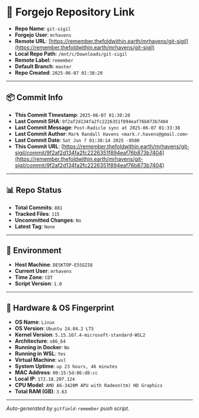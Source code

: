 # 🔗 Forgejo Repository Link

- **Repo Name**: `git-sigil`
- **Forgejo User**: `mrhavens`
- **Remote URL**: [https://remember.thefoldwithin.earth/mrhavens/git-sigil](https://remember.thefoldwithin.earth/mrhavens/git-sigil)
- **Local Repo Path**: `/mnt/c/Downloads/git-sigil`
- **Remote Label**: `remember`
- **Default Branch**: `master`
- **Repo Created**: `2025-06-07 01:38:20`

---

## 📦 Commit Info

- **This Commit Timestamp**: `2025-06-07 01:38:20`
- **Last Commit SHA**: `9f2af2d134fa2fc2226351f894eaf76b873b7404`
- **Last Commit Message**: `Post-Radicle sync at 2025-06-07 01:33:38`
- **Last Commit Author**: `Mark Randall Havens <mark.r.havens@gmail.com>`
- **Last Commit Date**: `Sat Jun 7 01:38:14 2025 -0500`
- **This Commit URL**: [https://remember.thefoldwithin.earth/mrhavens/git-sigil/commit/9f2af2d134fa2fc2226351f894eaf76b873b7404](https://remember.thefoldwithin.earth/mrhavens/git-sigil/commit/9f2af2d134fa2fc2226351f894eaf76b873b7404)

---

## 📊 Repo Status

- **Total Commits**: `881`
- **Tracked Files**: `115`
- **Uncommitted Changes**: `No`
- **Latest Tag**: `None`

---

## 🧭 Environment

- **Host Machine**: `DESKTOP-E5SGI58`
- **Current User**: `mrhavens`
- **Time Zone**: `CDT`
- **Script Version**: `1.0`

---

## 🧬 Hardware & OS Fingerprint

- **OS Name**: `Linux`
- **OS Version**: `Ubuntu 24.04.2 LTS`
- **Kernel Version**: `5.15.167.4-microsoft-standard-WSL2`
- **Architecture**: `x86_64`
- **Running in Docker**: `No`
- **Running in WSL**: `Yes`
- **Virtual Machine**: `wsl`
- **System Uptime**: `up 23 hours, 46 minutes`
- **MAC Address**: `00:15:5d:86:d8:cc`
- **Local IP**: `172.18.207.124`
- **CPU Model**: `AMD A6-3420M APU with Radeon(tm) HD Graphics`
- **Total RAM (GB)**: `3.63`

---

_Auto-generated by `gitfield-remember` push script._
